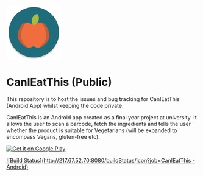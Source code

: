 ![](ic_launcher.png?raw=true)
# CanIEatThis (Public)
This repository is to host the issues and bug tracking for CanIEatThis (Android App) whilst keeping the code private. 

CanIEatThis is an Android app created as a final year project at university. It allows the user to scan a barcode, fetch the ingredients and tells the user whether the product is suitable for Vegetarians (will be expanded to encompass Vegans, gluten-free etc).

<a href='https://play.google.com/store/apps/details?id=com.adamshort.canieatthis.app&utm_source=global_co&utm_medium=prtnr&utm_content=Mar2515&utm_campaign=PartBadge&pcampaignid=MKT-Other-global-all-co-prtnr-py-PartBadge-Mar2515-1'><img alt='Get it on Google Play' src='https://play.google.com/intl/en_gb/badges/images/generic/en_badge_web_generic.png' height='100'/></a>

[![Build Status](http://217.67.52.70:8080/buildStatus/icon?job=CanIEatThis - Android)](http://217.67.52.70:8080/job/CanIEatThis%20-%20Android/)
